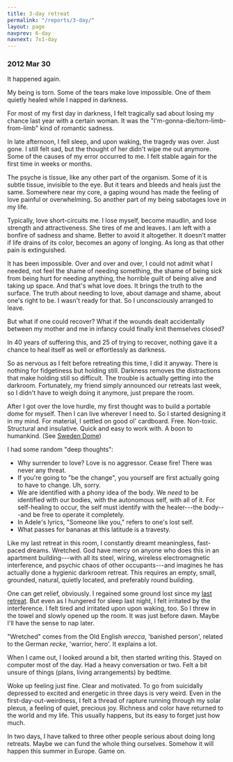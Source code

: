 ```yaml
---
title: 3-day retreat
permalink: "/reports/3-day/"
layout: page
navprev: 6-day
navnext: 7x1-day
---
```


### 2012 Mar 30

It happened again.

My being is torn. Some of the tears make love impossible. One of them quietly healed while I napped in darkness. 

For most of my first day in darkness, I felt tragically sad about losing my chance last year with a certain woman. It was the "I'm-gonna-die/torn-limb-from-limb" kind of romantic sadness. 

In late afternoon, I fell sleep, and upon waking, the tragedy was over. Just gone. I still felt sad, but the thought of her didn't wipe me out anymore. Some of the causes of my error occurred to me. I felt stable again for the first time in weeks or months.

The psyche is tissue, like any other part of the organism. Some of it is subtle tissue, invisible to the eye. But it tears and bleeds and heals just the same. Somewhere near my core, a gaping wound has made the feeling of love painful or overwhelming. So another part of my being sabotages love in my life.

Typically, love short-circuits me. I lose myself, become maudlin, and lose strength and attractiveness. She tires of me and leaves. I am left with a bonfire of sadness and shame. Better to avoid it altogether. It doesn't matter if life drains of its color, becomes an agony of longing. As long as that other pain is extinguished.

It has been impossible. Over and over and over, I could not admit what I needed, not feel the shame of needing something, the shame of being sick from being hurt for needing anything, the horrible guilt of being alive and taking up space. And that's what love does. It brings the truth to the surface. The truth about needing to love, about damage and shame, about one's right to be. I wasn't ready for that. So I unconsciously arranged to leave.

But what if one could recover? What if the wounds dealt accidentally between my mother and me in infancy could finally knit themselves closed?

In 40 years of suffering this, and 25 of trying to recover, nothing gave it a chance to heal itself as well or effortlessly as darkness.

So as nervous as I felt before retreating this time, I did it anyway. There is nothing for fidgetiness but holding still. Darkness removes the distractions that make holding still so difficult. The trouble is actually getting into the darkroom. Fortunately, my friend simply announced our retreats last week, so I didn't have to weigh doing it anymore, just prepare the room.

After I got over the love hurdle, my first thought was to build a portable dome for myself. Then I can live wherever I need to. So I started designing it in my mind. For material, I settled on good ol' cardboard. Free. Non-toxic. Structural and insulative. Quick and easy to work with. A boon to humankind. (See [Sweden Dome](https://andrewdurham.shutterfly.com))

I had some random "deep thoughts":

* Why surrender to love? Love is no aggressor. Cease fire! There was never any threat.
* If you're going to "be the change", you yourself are first actually going to have to change. Uh, sorry.
* We are identified with a phony idea of the body. We _need_ to be identified with our bodies, with the autonomous self, with all of it. For self-healing to occur, the self must identify with the healer---the body---and be free to operate it completely.
* In Adele's lyrics, "Someone like you," refers to one's lost self.
* What passes for bananas at this latitude is a travesty.

Like my last retreat in this room, I constantly dreamt meaningless, fast-paced dreams. Wretched. God have mercy on anyone who does this in an apartment building---with all its steel, wiring, wireless electromagnetic interference, and psychic chaos of other occupants---and imagines he has actually done a hygienic darkroom retreat. This requires an empty, small, grounded, natural, quietly located, and preferably round building. 

One can get relief, obviously. I regained some ground lost since my [last retreat](/reports/6-day/). But even as I hungered for sleep last night, I felt irritated by the interference. I felt tired and irritated upon upon waking, too. So I threw in the towel and slowly opened up the room. It was just before dawn. Maybe I'll have the sense to nap later.

"Wretched" comes from the Old English _wrecca_, 'banished person', related to the German _recke_, 'warrior, hero'. It explains a lot.

When I came out, I looked around a bit, then started writing this. Stayed on computer most of the day. Had a heavy conversation or two. Felt a bit unsure of things (plans, living arrangements) by bedtime.

Woke up feeling just fine. Clear and motivated. To go from suicidally depressed to excited and energetic in three days is very weird. Even in the first-day-out-weirdness, I felt a thread of rapture running through my solar plexus, a feeling of quiet, precious joy. Richness and color have returned to the world and my life. This usually happens, but its easy to forget just how much.

In two days, I have talked to three other people serious about doing long retreats. Maybe we can fund the whole thing ourselves. Somehow it will happen this summer in Europe. Game on.
